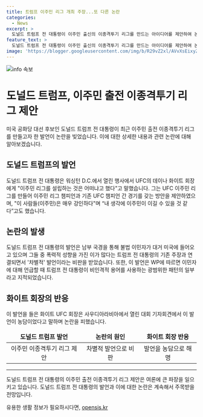 ```yaml
---
title: 트럼프 이주민 리그 개최 주장...또 다른 논란
categories:
  - News
excerpt: >
  도널드 트럼프 전 대통령이 이주민 출신의 이종격투기 리그를 만드는 아이디어를 제안하여 논란을 빚었습니다. 그는 이주민 리그와 기존 UFC 챔피언의 경기를 제안하며 이주민은 강인하며 승리할 수 있다고 주장했습니다. 이 발언은 트럼프 전 대통령의 이민 관련 발언과 연결되어 차별적이라는 비판을 받았으며, 이를 일컬어 비인격적 용어 사용의 일부로 지적되기도 했습니다. UFC 회장은 이 발언을 농담이라고 밝혔습니다.
feature_text: >
  도널드 트럼프 전 대통령이 이주민 출신의 이종격투기 리그를 만드는 아이디어를 제안하여 논란을 빚었습니다. 그는 이주민 리그와 기존 UFC 챔피언의 경기를 제안하며 이주민은 강인하며 승리할 수 있다고 주장했습니다. 이 발언은 트럼프 전 대통령의 이민 관련 발언과 연결되어 차별적이라는 비판을 받았으며, 이를 일컬어 비인격적 용어 사용의 일부로 지적되기도 했습니다. UFC 회장은 이 발언을 농담이라고 밝혔습니다.
image: 'https://blogger.googleusercontent.com/img/b/R29vZ2xl/AVvXsEixyZcFfHzMRdzZMjFBmAUKJYCLCGyLL1o632UiGVXcaFdKo_bkvkuCioo0uUKlGfBVcT3P84aROyZIXSBEx3Aw5nCQ3pTgDom1WDC4m8eifvWiAmWEEVb4x6G_l8C0QH225ldMjyaFvpxGEBGNO37VmDTDMHGhJPq73UglMfDca1-0aw/s1600/blogspot.png'
---
```


<p><img src="https://blogger.googleusercontent.com/img/b/R29vZ2xl/AVvXsEixyZcFfHzMRdzZMjFBmAUKJYCLCGyLL1o632UiGVXcaFdKo_bkvkuCioo0uUKlGfBVcT3P84aROyZIXSBEx3Aw5nCQ3pTgDom1WDC4m8eifvWiAmWEEVb4x6G_l8C0QH225ldMjyaFvpxGEBGNO37VmDTDMHGhJPq73UglMfDca1-0aw/s1600/blogspot.png" alt="info 속보" /></p>

<h1 data-ke-size="size26">도널드 트럼프, 이주민 출전 이종격투기 리그 제안</h1>

<p data-ke-size="size16">미국 공화당 대선 후보인 도널드 트럼프 전 대통령이 최근 이주민 출전 이종격투기 리그를 만들고자 한 발언이 논란을 빚었습니다. 이에 대한 상세한 내용과 관련 논란에 대해 알아보겠습니다.</p>

<h2 data-ke-size="size24">도널드 트럼프의 발언</h2>

<p data-ke-size="size16">도널드 트럼프 전 대통령은 워싱턴 D.C.에서 열린 행사에서 UFC의 데이나 화이트 회장에게 "이주민 리그를 설립하는 것은 어떠냐고 했다"고 말했습니다. 그는 UFC 이주민 리그를 만들어 이주민 리그 챔피언과 기존 UFC 챔피언 간 경기를 갖는 방안을 제안하였으며, "이 사람들(이주민)은 매우 강인하다"며 “내 생각에 이주민이 이길 수 있을 것 같다”고도 했습니다.</p>

<h2 data-ke-size="size24">논란의 발생</h2>

<p data-ke-size="size16">도널드 트럼프 전 대통령의 발언은 남부 국경을 통해 불법 이민자가 대거 미국에 들어오고 있으며 그들 중 폭력적 성향을 가진 이가 많다는 트럼프 전 대통령의 기존 주장과 연결되면서 '차별적' 발언이라는 비판을 받았습니다. 또한, 이 발언은 WP에 따르면 이민자에 대해 언급할 때 트럼프 전 대통령이 비인격적 용어를 사용하는 광범위한 패턴의 일부라고 지적되었습니다.</p>

<h2 data-ke-size="size24">화이트 회장의 반응</h2>

<p data-ke-size="size16">이 발언을 들은 화이트 UFC 회장은 사우디아라비아에서 열린 대회 기자회견에서 이 발언이 농담이었다고 말하며 논란을 피했습니다.</p>

<table>
<thead>
  <tr>
    <td style="text-align: center; height: 17px;"><b>도널드 트럼프 발언</b></td>
    <td style="text-align: center; height: 17px;"><b>논란의 원인</b></td>
    <td style="text-align: center; height: 17px;"><b>화이트 회장 반응</b></td>
  </tr>
</thead>
<tbody>
  <tr>
    <td style="text-align: center; height: 17px;">이주민 이종격투기 리그 제안</td>
    <td style="text-align: center; height: 17px;">차별적 발언으로 비판</td>
    <td style="text-align: center; height: 17px;">발언을 농담으로 해명</td>
  </tr>
</tbody>
</table>

<hr>

<p data-ke-size="size16">도널드 트럼프 전 대통령의 이주민 출전 이종격투기 리그 제안은 여론에 큰 파장을 일으키고 있습니다. 도널드 트럼프 전 대통령의 발언과 이에 대한 논란은 계속해서 주목받을 전망입니다.</p>
유용한 생활 정보가 필요하시다면, <a href="https://opensis.kr" rel="dofollow">opensis.kr</a>


